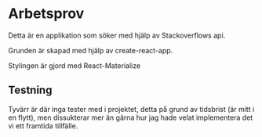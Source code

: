# Arbetsprov

Detta är en applikation som söker med hjälp av Stackoverflows api.

Grunden är skapad med hjälp av create-react-app.

Stylingen är gjord med React-Materialize


## Testning

Tyvärr är där inga tester med i projektet, detta på grund av tidsbrist (är mitt i en flytt), men dissukterar mer än gärna hur jag hade velat implementera det vi ett framtida tillfälle.

